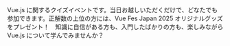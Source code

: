 Vue.js に関するクイズイベントです。当日お越しいただくだけで、どなたでも参加できます。正解数の上位の方には、Vue Fes Japan 2025 オリジナルグッズをプレゼント！　知識に自信がある方も、入門したばかりの方も、楽しみながら Vue.js について学んでみませんか？
